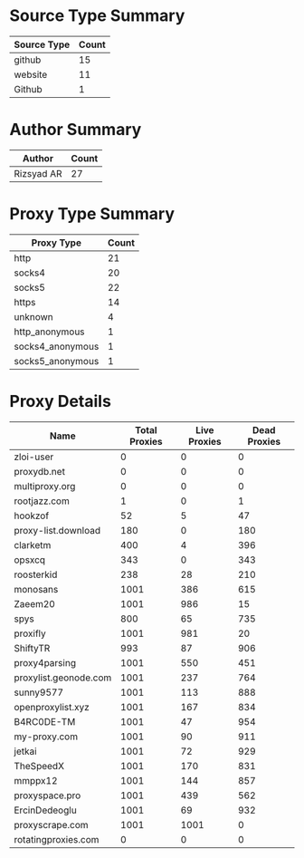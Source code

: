 # Source Type Summary

| Source Type | Count |
|-------------|-------|
| github | 15 |
| website | 11 |
| Github | 1 |


# Author Summary

| Author | Count |
|--------|-------|
| Rizsyad AR | 27 |


# Proxy Type Summary

| Proxy Type | Count |
|------------|-------|
| http | 21 |
| socks4 | 20 |
| socks5 | 22 |
| https | 14 |
| unknown | 4 |
| http_anonymous | 1 |
| socks4_anonymous | 1 |
| socks5_anonymous | 1 |


# Proxy Details

| Name | Total Proxies | Live Proxies | Dead Proxies |
|------|---------------|--------------|---------------|
| zloi-user | 0 | 0 | 0 |
| proxydb.net | 0 | 0 | 0 |
| multiproxy.org | 0 | 0 | 0 |
| rootjazz.com | 1 | 0 | 1 |
| hookzof | 52 | 5 | 47 |
| proxy-list.download | 180 | 0 | 180 |
| clarketm | 400 | 4 | 396 |
| opsxcq | 343 | 0 | 343 |
| roosterkid | 238 | 28 | 210 |
| monosans | 1001 | 386 | 615 |
| Zaeem20 | 1001 | 986 | 15 |
| spys | 800 | 65 | 735 |
| proxifly | 1001 | 981 | 20 |
| ShiftyTR | 993 | 87 | 906 |
| proxy4parsing | 1001 | 550 | 451 |
| proxylist.geonode.com | 1001 | 237 | 764 |
| sunny9577 | 1001 | 113 | 888 |
| openproxylist.xyz | 1001 | 167 | 834 |
| B4RC0DE-TM | 1001 | 47 | 954 |
| my-proxy.com | 1001 | 90 | 911 |
| jetkai | 1001 | 72 | 929 |
| TheSpeedX | 1001 | 170 | 831 |
| mmppx12 | 1001 | 144 | 857 |
| proxyspace.pro | 1001 | 439 | 562 |
| ErcinDedeoglu | 1001 | 69 | 932 |
| proxyscrape.com | 1001 | 1001 | 0 |
| rotatingproxies.com | 0 | 0 | 0 |

